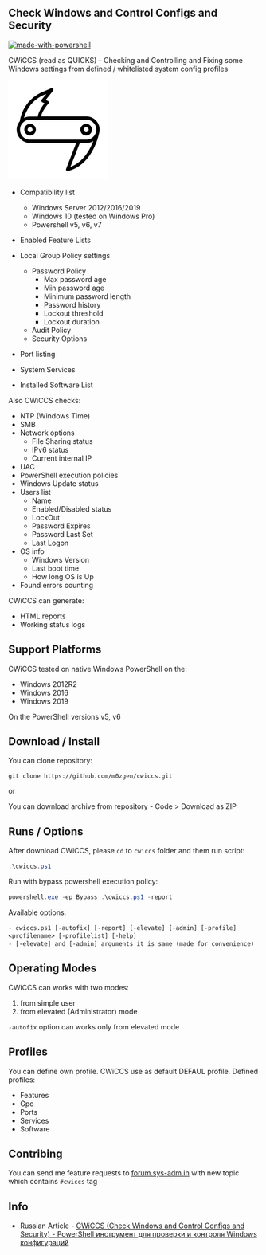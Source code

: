 ## Check Windows and Control Configs and Security

[![made-with-powershell](https://img.shields.io/badge/PowerShell-1f425f?logo=Powershell)](https://microsoft.com/PowerShell)

CWiCCS (read as QUICKS) - Checking and Controlling and Fixing some Windows settings from defined / whitelisted system config profiles

![cwiccs](./docs/images/logo.png)

* Compatibility list
  * Windows Server 2012/2016/2019
  * Windows 10 (tested on Windows Pro)
  * Powershell v5, v6, v7

* Enabled Feature Lists
* Local Group Policy settings
  * Password Policy
    * Max password age
    * Min password age
    * Minimum password length
    * Password history
    * Lockout threshold
    * Lockout duration
  * Audit Policy
  * Security Options
* Port listing
* System Services
* Installed Software List

Also CWiCCS checks:
* NTP (Windows Time)
* SMB
* Network options
  * File Sharing status
  * IPv6 status
  * Current internal IP
* UAC
* PowerShell execution policies
* Windows Update status
* Users list
  * Name
  * Enabled/Disabled status
  * LockOut
  * Password Expires
  * Password Last Set
  * Last Logon
* OS info
  * Windows Version
  * Last boot time
  * How long OS is Up
* Found errors counting

CWiCCS can generate:

* HTML reports
* Working status logs

## Support Platforms

CWiCCS tested on native Windows PowerShell on the:
* Windows 2012R2
* Windows 2016
* Windows 2019

On the PowerShell versions v5, v6

## Download / Install

You can clone repository:

```
git clone https://github.com/m0zgen/cwiccs.git
```

or

You can download archive from repository - Code > Download as ZIP

## Runs / Options

After download CWiCCS, please `cd` to `cwiccs` folder and them run script:

```powershell
.\cwiccs.ps1
```

Run with bypass powershell execution policy:

```powershell
powershell.exe -ep Bypass .\cwiccs.ps1 -report
```

Available options:
```
- cwiccs.ps1 [-autofix] [-report] [-elevate] [-admin] [-profile] <profilename> [-profilelist] [-help]
- [-elevate] and [-admin] arguments it is same (made for convenience)
```

## Operating Modes

CWiCCS can works with two modes:

1. from simple user
2. from elevated (Administrator) mode

`-autofix` option can works only from elevated mode

## Profiles

You can define own profile. CWiCCS use as default DEFAUL profile. Defined profiles:

* Features
* Gpo
* Ports
* Services
* Software

## Contribing

You can send me feature requests to [forum.sys-adm.in](https://forum.sys-adm.in/) with new topic which contains `#cwiccs` tag

## Info

* Russian Article - [CWiCCS (Check Windows and Control Configs and Security) - PowerShell инструмент для проверки и контроля Windows конфигураций](https://sys-adm.in/systadm/windows/933-cwiccs-check-windows-and-control-configs-and-security-powershell-instrument-dlya-proverki-i-kontrolya-windows-konfiguratsij.html)
